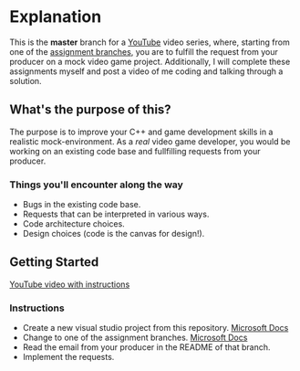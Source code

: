 # Explanation
This is the **master** branch for a [YouTube]() video series, where, starting from one of the [assignment branches](https://github.com/AndrewCodesGames/AndrewCodesGames-SFML-Tutorial/tree/Assignment1), you are to fulfill the request from your producer on a mock video game project. Additionally, I will complete these assignments myself and post a video of me coding and talking through a solution.

## What's the purpose of this?
The purpose is to improve your C++ and game development skills in a realistic mock-environment. As a *real* video game developer, you would be working on an existing code base and fullfilling requests from your producer.

### Things you'll encounter along the way
- Bugs in the existing code base.
- Requests that can be interpreted in various ways.
- Code architecture choices.
- Design choices (code is the canvas for design!).

## Getting Started
[YouTube video with instructions]()
### Instructions
- Create a new visual studio project from this repository. [Microsoft Docs](https://learn.microsoft.com/en-us/visualstudio/get-started/tutorial-open-project-from-repo?view=vs-2022)
- Change to one of the assignment branches. [Microsoft Docs](https://learn.microsoft.com/en-us/visualstudio/version-control/git-fetch-pull-sync?view=vs-2022)
- Read the email from your producer in the README of that branch.
- Implement the requests.
